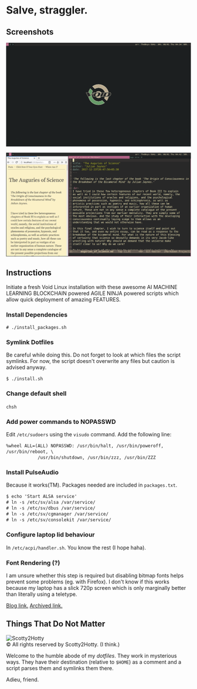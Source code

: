 # Salve, straggler.

## Screenshots

![screenshot_1](screenshots/screenshot_1.png "Naked")

![screenshot_2](screenshots/screenshot_2.png "Solid")

## Instructions

Initiate a fresh Void Linux installation with these awesome AI MACHINE LEARNING
BLOCKCHAIN powered AGILE NINJA powered scripts which allow quick deployment of
amazing FEATURES.

### Install Dependencies

```
# ./install_packages.sh
```

### Symlink Dotfiles 

Be careful while doing this. Do not forget to look at which files the script
symlinks. For now, the script doesn't overwrite any files but caution is advised
anyway.
```
$ ./install.sh
```

### Change default shell

`chsh`

### Add power commands to NOPASSWD

Edit `/etc/sudoers` using the `visudo` command. Add the following line:

```
%wheel ALL=(ALL) NOPASSWD: /usr/bin/halt, /usr/bin/poweroff, /usr/bin/reboot, \
            /usr/bin/shutdown, /usr/bin/zzz, /usr/bin/ZZZ
```

### Install PulseAudio

Because it works(TM). Packages needed are included in `packages.txt`.

```
$ echo 'Start ALSA service'
# ln -s /etc/sv/alsa /var/service/
# ln -s /etc/sv/dbus /var/service/
# ln -s /etc/sv/cgmanager /var/service/
# ln -s /etc/sv/consolekit /var/service/
```

### Configure laptop lid behaviour

In `/etc/acpi/handler.sh`. You know the rest (I hope haha).

### Font Rendering (?)

I am unsure whether this step is required but disabling bitmap fonts helps
prevent some problems (eg. with Firefox). I don't know if this works because my
laptop has a slick 720p screen which is only marginally better than literally
using a teletype.

[Blog link.](http://blog.brunomiguel.net/geekices/how-to-get-good-font-rendering-in-void-linux/)
[Archived link.](https://web.archive.org/web/20190801090733/http://blog.brunomiguel.net/geekices/how-to-get-good-font-rendering-in-void-linux/)

## Things That Do Not Matter

![Scotty2Hotty](https://gitlab.com/kartikynwa/dotty2hotty/raw/master/scotty2hotty.png "Scotty2Hotty")  
© All rights reserved by Scotty2Hotty. (I think.)

Welcome to the humble abode of my _dotfiles_. They work in mysterious ways. They
have their destination (relative to `$HOME`) as a comment and a script parses
them and symlinks them there.

Adieu, friend.

